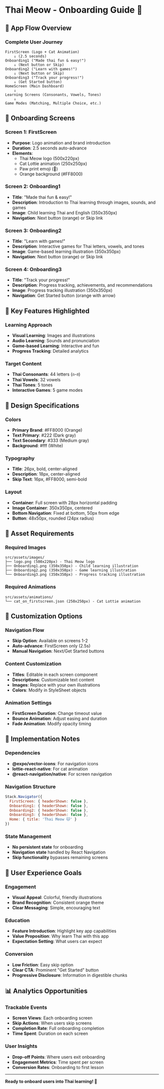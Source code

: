 # Thai Meow - Onboarding Guide 🎯

## 📱 App Flow Overview

### Complete User Journey
```
FirstScreen (Logo + Cat Animation)
    ↓ (2.5 seconds)
Onboarding1 ("Made thai fun & easy!")
    ↓ (Next button or Skip)
Onboarding2 ("Learn with games!")
    ↓ (Next button or Skip)
Onboarding3 ("Track your progress!")
    ↓ (Get Started button)
HomeScreen (Main Dashboard)
    ↓
Learning Screens (Consonants, Vowels, Tones)
    ↓
Game Modes (Matching, Multiple Choice, etc.)
```

## 🎨 Onboarding Screens

### Screen 1: FirstScreen
- **Purpose**: Logo animation and brand introduction
- **Duration**: 2.5 seconds auto-advance
- **Elements**:
  - Thai Meow logo (500x220px)
  - Cat Lottie animation (250x250px)
  - Paw print emoji (🐾)
  - Orange background (#FF8000)

### Screen 2: Onboarding1
- **Title**: "Made thai fun & easy!"
- **Description**: Introduction to Thai learning through images, sounds, and games
- **Image**: Child learning Thai and English (350x350px)
- **Navigation**: Next button (orange) or Skip link

### Screen 3: Onboarding2
- **Title**: "Learn with games!"
- **Description**: Interactive games for Thai letters, vowels, and tones
- **Image**: Game-based learning illustration (350x350px)
- **Navigation**: Next button (orange) or Skip link

### Screen 4: Onboarding3
- **Title**: "Track your progress!"
- **Description**: Progress tracking, achievements, and recommendations
- **Image**: Progress tracking illustration (350x350px)
- **Navigation**: Get Started button (orange with arrow)

## 🎯 Key Features Highlighted

### Learning Approach
- **Visual Learning**: Images and illustrations
- **Audio Learning**: Sounds and pronunciation
- **Game-based Learning**: Interactive and fun
- **Progress Tracking**: Detailed analytics

### Target Content
- **Thai Consonants**: 44 letters (ก-ฮ)
- **Thai Vowels**: 32 vowels
- **Thai Tones**: 5 tones
- **Interactive Games**: 5 game modes

## 🎨 Design Specifications

### Colors
- **Primary Brand**: #FF8000 (Orange)
- **Text Primary**: #222 (Dark gray)
- **Text Secondary**: #333 (Medium gray)
- **Background**: #fff (White)

### Typography
- **Title**: 26px, bold, center-aligned
- **Description**: 18px, center-aligned
- **Skip Text**: 16px, #FF8000, semi-bold

### Layout
- **Container**: Full screen with 28px horizontal padding
- **Image Container**: 350x350px, centered
- **Bottom Navigation**: Fixed at bottom, 50px from edge
- **Button**: 48x50px, rounded (24px radius)

## 📁 Asset Requirements

### Required Images
```
src/assets/images/
├── logo.png (500x220px) - Thai Meow logo
├── Onboarding1.png (350x350px) - Child learning illustration
├── Onboarding2.png (350x350px) - Game learning illustration
└── Onboarding3.png (350x350px) - Progress tracking illustration
```

### Required Animations
```
src/assets/animations/
└── cat_on_firstscreen.json (250x250px) - Cat Lottie animation
```

## 🔧 Customization Options

### Navigation Flow
- **Skip Option**: Available on screens 1-2
- **Auto-advance**: FirstScreen only (2.5s)
- **Manual Navigation**: Next/Get Started buttons

### Content Customization
- **Titles**: Editable in each screen component
- **Descriptions**: Customizable text content
- **Images**: Replace with your own illustrations
- **Colors**: Modify in StyleSheet objects

### Animation Settings
- **FirstScreen Duration**: Change timeout value
- **Bounce Animation**: Adjust easing and duration
- **Fade Animation**: Modify opacity timing

## 🚀 Implementation Notes

### Dependencies
- **@expo/vector-icons**: For navigation icons
- **lottie-react-native**: For cat animation
- **@react-navigation/native**: For screen navigation

### Navigation Structure
```javascript
Stack.Navigator({
  FirstScreen: { headerShown: false },
  Onboarding1: { headerShown: false },
  Onboarding2: { headerShown: false },
  Onboarding3: { headerShown: false },
  Home: { title: 'Thai Meow 🐱' }
})
```

### State Management
- **No persistent state** for onboarding
- **Navigation state** handled by React Navigation
- **Skip functionality** bypasses remaining screens

## 🎯 User Experience Goals

### Engagement
- **Visual Appeal**: Colorful, friendly illustrations
- **Brand Recognition**: Consistent orange theme
- **Clear Messaging**: Simple, encouraging text

### Education
- **Feature Introduction**: Highlight key app capabilities
- **Value Proposition**: Why learn Thai with this app
- **Expectation Setting**: What users can expect

### Conversion
- **Low Friction**: Easy skip option
- **Clear CTA**: Prominent "Get Started" button
- **Progressive Disclosure**: Information in digestible chunks

## 📊 Analytics Opportunities

### Trackable Events
- **Screen Views**: Each onboarding screen
- **Skip Actions**: When users skip screens
- **Completion Rate**: Full onboarding completion
- **Time Spent**: Duration on each screen

### User Insights
- **Drop-off Points**: Where users exit onboarding
- **Engagement Metrics**: Time spent per screen
- **Conversion Rates**: Onboarding to first lesson

---

**Ready to onboard users into Thai learning! 🎉**

